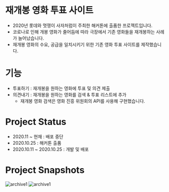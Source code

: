 # 재개봉 영화 투표 사이트
- 2020년 롯데와 멋쟁이 사자처럼이 주최한 해커톤에 출품한 프로젝트입니다.
- 코로나로 인해 개봉 영화가 줄어듬에 따라 극장에서 기존 영화들을 재개봉하는 사례가 늘어났습니다.
- 재개봉 영화의 수요, 공급을 일치시키기 위한 기존 영화 투표 사이트를 제작했습니다.

# 기능
- 투표하기 : 재개봉을 원하는 영화에 투표 및 의견 제출
- 의견내기 : 재개봉을 원하는 영화를 검색 & 투표 리스트에 추가
  - 재개봉 영화 검색은 영화 진흥 위원회의 API를 사용해 구현했습니다.

# Project Status
- 2020.11 ~ 현재 : 배포 중단
- 2020.10.25 : 해커톤 출품
- 2020.10.11 ~ 2020.10.25 : 개발 및 배포

# Project Snapshots
![archive1](https://user-images.githubusercontent.com/22267559/155933505-28beb003-5283-440c-87ca-904f520be51b.png)
![archive1](https://user-images.githubusercontent.com/22267559/155933521-294c32ee-40b3-4875-87f4-3a4ccb59363e.png)
